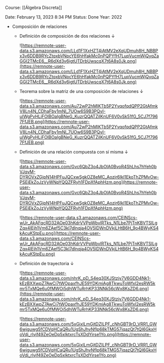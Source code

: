 Course: [[Álgebra Discreta]]

Date: February 13, 2023 8:34 PM
Status: Done
Year: 2022

- Composición de relaciones
    - Definición de composición de dos relaciones ↓
        
        ![https://remnote-user-data.s3.amazonaws.com/LLd1F1XxHZT4iAtMV2eXqUDmuh8H_NBBPx3v6DDB9RYcZtqxbVNpcYE6hHfakMc0nPQPYfH7LupVucmWjQyqZaGGI2TMcE6__R6dXd3v6igtUTDrbUwscqX7t6A8s0Jk.png](https://remnote-user-data.s3.amazonaws.com/LLd1F1XxHZT4iAtMV2eXqUDmuh8H_NBBPx3v6DDB9RYcZtqxbVNpcYE6hHfakMc0nPQPYfH7LupVucmWjQyqZaGGI2TMcE6__R6dXd3v6igtUTDrbUwscqX7t6A8s0Jk.png)
        
    - Teorema sobre la matriz de una composición de relaciones ↓
        
        ![https://remnote-user-data.s3.amazonaws.com/Au72wP2hMIKTb5P2YvqofqdQPP2GtAfmkV8Ln4N_CDhaFby1mNl_7UOw6S9B3PQyI-uIWgPvHLiFOlBOaIgBNeG_KuzrQQATZiIKnUF6V0vSk51fG_5CJ7f7967FfJEB.png](https://remnote-user-data.s3.amazonaws.com/Au72wP2hMIKTb5P2YvqofqdQPP2GtAfmkV8Ln4N_CDhaFby1mNl_7UOw6S9B3PQyI-uIWgPvHLiFOlBOaIgBNeG_KuzrQQATZiIKnUF6V0vSk51fG_5CJ7f7967FfJEB.png)
        
    - Definición de una relación compuesta con sí misma ↓
        
        ![https://remnote-user-data.s3.amazonaws.com/Gvc6QbZ3o4JbOlA0BvoR4ShLhs7hYeh0bVJqvM-DYROVxZGjpN14HPFuJQCxwSgkOZ8eMC_Aozjr6Ikl1EkoThZPMvOw-PSEiEkZoJzVyWNpYQQZFRyh1FDpXfAphHzm.png](https://remnote-user-data.s3.amazonaws.com/Gvc6QbZ3o4JbOlA0BvoR4ShLhs7hYeh0bVJqvM-DYROVxZGjpN14HPFuJQCxwSgkOZ8eMC_Aozjr6Ikl1EkoThZPMvOw-PSEiEkZoJzVyWNpYQQZFRyh1FDpXfAphHzm.png)
        
        ![https://remnote-user-data.s3.amazonaws.com/CElNScs-wUr_AkAFqcRD32AOe03hKdrVVPpWbvlRTks_N1Lbe7PjTnKBVTSlLgZqx4lEjh1Vm6ZAef5C3kl7dlnqja4OV5IDWnDVkjLHtB6H_9o4BWyKS4kAcuKStpEu.png](https://remnote-user-data.s3.amazonaws.com/CElNScs-wUr_AkAFqcRD32AOe03hKdrVVPpWbvlRTks_N1Lbe7PjTnKBVTSlLgZqx4lEjh1Vm6ZAef5C3kl7dlnqja4OV5IDWnDVkjLHtB6H_9o4BWyKS4kAcuKStpEu.png)
        
    - Definición de trayectoria ↓
        
        ![https://remnote-user-data.s3.amazonaws.com/nhrK_pD_S4eq30XJStzjv7V6GDD4Nk1-kEzBXXwpZ7AwCi7tWOpaxfhJE59YDKmiAg8TkwuToWfxl2esRW5kmr5TxMQe6u0fMWOi5dhlWTuRrhKP33NNk56cWx8KsZD6.png](https://remnote-user-data.s3.amazonaws.com/nhrK_pD_S4eq30XJStzjv7V6GDD4Nk1-kEzBXXwpZ7AwCi7tWOpaxfhJE59YDKmiAg8TkwuToWfxl2esRW5kmr5TxMQe6u0fMWOi5dhlWTuRrhKP33NNk56cWx8KsZD6.png)
        
        ![https://remnote-user-data.s3.amazonaws.com/5xGixlLmGjtDZILPF_cNhGBT9rD_VRR1_GW6wjguwg5fCDVqHCaQRu1UgShJhvNfIp68kTMG57jqazQt7tQI6GkxHoVdj_rlvjf49ZeOeDp5xlktxrcTsXDdYirse1Yo.png](https://remnote-user-data.s3.amazonaws.com/5xGixlLmGjtDZILPF_cNhGBT9rD_VRR1_GW6wjguwg5fCDVqHCaQRu1UgShJhvNfIp68kTMG57jqazQt7tQI6GkxHoVdj_rlvjf49ZeOeDp5xlktxrcTsXDdYirse1Yo.png)